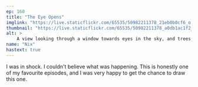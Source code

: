 ```yaml
---
ep: 160
title: "The Eye Opens"
imglink: "https://live.staticflickr.com/65535/50982211378_21eb0b0cf6_o.jpg"
thumbnail: "https://live.staticflickr.com/65535/50982211378_a0db1ac1f2_q.jpg"
alt: >
    A view looking through a window towards eyes in the sky, and trees on the ground. The four panels of the window have the words &#x27;I OPEN THE DOOR&#x27;, with one word in each window pane. Above, through, and below the window are the words: &quot;Bring all that is fear and all that is terror and all that is the awful dread that crawls and chokes and blinds and falls and twists and leaves and hides and weaves and burns and hunts and rips and bleeds and DIES.&quot;
name: "Nix"
hastext: true
---
```

I was in shock. I couldn't believe what was happening. This is honestly one of my favourite episodes, and I was very happy to get the chance to draw this one. 